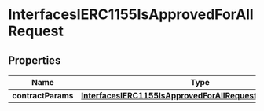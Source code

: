 

# InterfacesIERC1155IsApprovedForAllRequest


## Properties

| Name | Type | Description | Notes |
|------------ | ------------- | ------------- | -------------|
|**contractParams** | [**InterfacesIERC1155IsApprovedForAllRequestContractParams**](InterfacesIERC1155IsApprovedForAllRequestContractParams.md) |  |  |



